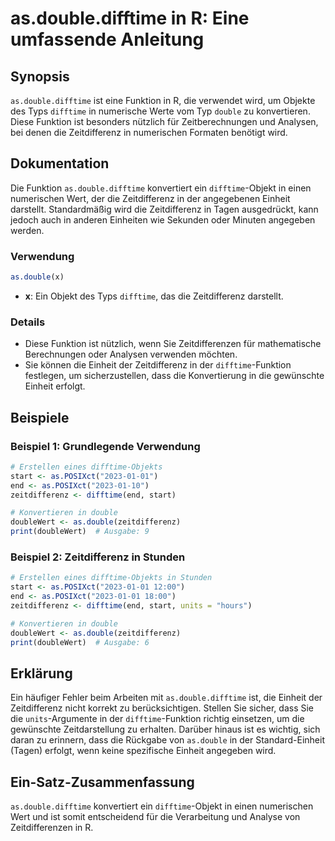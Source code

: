 <!--
Meta Description: # as.double.difftime in R: Eine umfassende Anleitung ## Synopsis `as.double.difftime` ist eine Funktion in R, die verwendet wird, um Objekte des Typs ...
Meta Keywords: difftime, die, double, zeitdifferenz, der
-->

# as.double.difftime in R: Eine umfassende Anleitung

## Synopsis
`as.double.difftime` ist eine Funktion in R, die verwendet wird, um Objekte des Typs `difftime` in numerische Werte vom Typ `double` zu konvertieren. Diese Funktion ist besonders nützlich für Zeitberechnungen und Analysen, bei denen die Zeitdifferenz in numerischen Formaten benötigt wird.

## Dokumentation
Die Funktion `as.double.difftime` konvertiert ein `difftime`-Objekt in einen numerischen Wert, der die Zeitdifferenz in der angegebenen Einheit darstellt. Standardmäßig wird die Zeitdifferenz in Tagen ausgedrückt, kann jedoch auch in anderen Einheiten wie Sekunden oder Minuten angegeben werden.

### Verwendung
```R
as.double(x)
```
- **x**: Ein Objekt des Typs `difftime`, das die Zeitdifferenz darstellt.

### Details
- Diese Funktion ist nützlich, wenn Sie Zeitdifferenzen für mathematische Berechnungen oder Analysen verwenden möchten.
- Sie können die Einheit der Zeitdifferenz in der `difftime`-Funktion festlegen, um sicherzustellen, dass die Konvertierung in die gewünschte Einheit erfolgt.

## Beispiele
### Beispiel 1: Grundlegende Verwendung
```R
# Erstellen eines difftime-Objekts
start <- as.POSIXct("2023-01-01")
end <- as.POSIXct("2023-01-10")
zeitdifferenz <- difftime(end, start)

# Konvertieren in double
doubleWert <- as.double(zeitdifferenz)
print(doubleWert)  # Ausgabe: 9
```

### Beispiel 2: Zeitdifferenz in Stunden
```R
# Erstellen eines difftime-Objekts in Stunden
start <- as.POSIXct("2023-01-01 12:00")
end <- as.POSIXct("2023-01-01 18:00")
zeitdifferenz <- difftime(end, start, units = "hours")

# Konvertieren in double
doubleWert <- as.double(zeitdifferenz)
print(doubleWert)  # Ausgabe: 6
```

## Erklärung
Ein häufiger Fehler beim Arbeiten mit `as.double.difftime` ist, die Einheit der Zeitdifferenz nicht korrekt zu berücksichtigen. Stellen Sie sicher, dass Sie die `units`-Argumente in der `difftime`-Funktion richtig einsetzen, um die gewünschte Zeitdarstellung zu erhalten. Darüber hinaus ist es wichtig, sich daran zu erinnern, dass die Rückgabe von `as.double` in der Standard-Einheit (Tagen) erfolgt, wenn keine spezifische Einheit angegeben wird.

## Ein-Satz-Zusammenfassung
`as.double.difftime` konvertiert ein `difftime`-Objekt in einen numerischen Wert und ist somit entscheidend für die Verarbeitung und Analyse von Zeitdifferenzen in R.